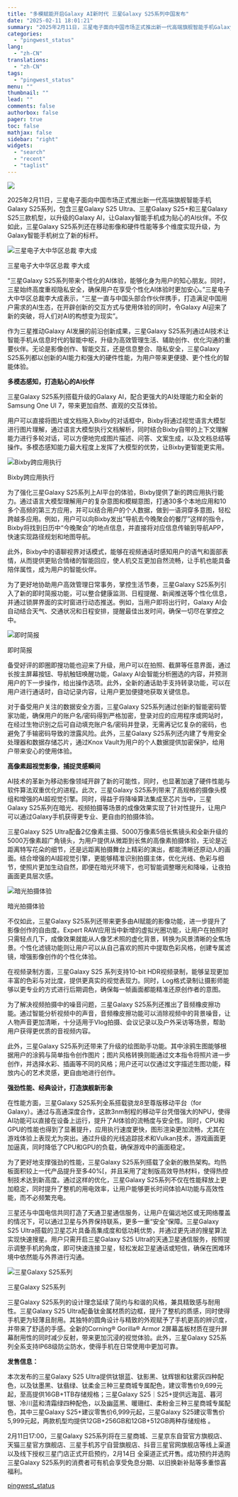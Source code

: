 ```yaml
---
title: "多模赋能开启Galaxy AI新时代 三星Galaxy S25系列中国发布"
date: "2025-02-11 18:01:21"
summary: "2025年2月11日，三星电子面向中国市场正式推出新一代高端旗舰智能手机Galaxy S25系列，包..."
categories:
  - "pingwest_status"
lang:
  - "zh-CN"
translations:
  - "zh-CN"
tags:
  - "pingwest_status"
menu: ""
thumbnail: ""
lead: ""
comments: false
authorbox: false
pager: true
toc: false
mathjax: false
sidebar: "right"
widgets:
  - "search"
  - "recent"
  - "taglist"
---
```


![](https://cdn.pingwest.com/portal/2025/02/11/portal/2025/02/11/9mf7N57NEjw0P_76X5x2pteN_9m_7t1W?x-oss-process=style/article-body)

  
2025年2月11日，三星电子面向中国市场正式推出新一代高端旗舰智能手机Galaxy S25系列，包含三星Galaxy S25 Ultra、三星Galaxy S25+和三星Galaxy S25三款机型，以升级的Galaxy AI，让Galaxy智能手机成为贴心的AI伙伴。不仅如此，三星Galaxy S25系列还在移动影像和硬件性能等多个维度实现升级，为Galaxy智能手机树立了新的标杆。

![三星电子大中华区总裁 李大成](https://cdn.pingwest.com/portal/2025/02/11/portal/2025/02/11/47ZQ5R31a7RjczA7hcSMYiY6r24Girb_?x-oss-process=style/article-body "三星电子大中华区总裁 李大成")

三星电子大中华区总裁 李大成

  
“三星Galaxy S25系列带来个性化的AI体验，能够化身为用户的知心朋友。同时，三星始终高度重视隐私安全，确保用户在享受个性化AI体验时更加安心。”三星电子大中华区总裁李大成表示，“三星一直与中国头部合作伙伴携手，打造满足中国用户需求的AI生态，在开辟创新的交互方式与使用体验的同时，令Galaxy AI迎来了新的突破，将人们对AI的构想变为现实”。

作为三星推动Galaxy AI发展的前沿创新成果，三星Galaxy S25系列通过AI技术让智能手机从信息时代的智能中枢，升级为高效管理生活、辅助创作、优化沟通的重要伙伴。无论是影像创作、智能交互，还是信息整合、隐私安全，三星Galaxy S25系列都以创新的AI能力和强大的硬件性能，为用户带来更便捷、更个性化的智能体验。

**多模态感知，打造贴心的AI伙伴**

三星Galaxy S25系列搭载升级的Galaxy AI，配合更强大的AI处理能力和全新的Samsung One UI 7，带来更加自然、直观的交互体验。

用户可以直接将图片或文档拖入Bixby的对话框中，Bixby将通过视觉语言大模型进行图片理解，通过语言大模型执行文档解析，同时结合Bixby自带的上下文理解能力进行多轮对话，可以方便地完成图片描述、问答、文案生成，以及文档总结等操作。多模态感知能力最大程度上发挥了大模型的优势，让Bixby更智能更实用。

![Bixby跨应用执行](https://cdn.pingwest.com/portal/2025/02/11/portal/2025/02/11/36BH82K2FMS6WyA3m0HTj796Y7668sQM?x-oss-process=style/article-body "Bixby跨应用执行")

Bixby跨应用执行

为了强化三星Galaxy S25系列上AI平台的体验，Bixby提供了新的跨应用执行能力。通过语言大模型理解用户的复杂意图和模糊意图，打通30多个本地应用和10多个高频的第三方应用，并可以结合用户的个人数据，做到一语洞穿多意图，轻松跨越多应用。例如，用户可以向Bixby发出“导航去今晚聚会的餐厅”这样的指令，Bixby将找到日历中“今晚聚会”的地点信息，并直接将对应信息传输到导航APP，快速实现路径规划和地图导航。

此外，Bixby中的语聊视界对话模式，能够在视频通话时感知用户的语气和面部表情，从而提供更贴合情绪的智能回应，使人机交互更加自然流畅，让手机也能具备陪伴属性，成为用户的智能伙伴。

为了更好地协助用户高效管理日常事务，掌控生活节奏，三星Galaxy S25系列引入了新的即时简报功能，可以整合健康监测、日程提醒、新闻推送等个性化信息，并通过锁屏界面的实时窗进行动态推送。例如，当用户即将出行时，Galaxy AI会自动结合天气、交通状况和日程安排，提醒最佳出发时间，确保一切尽在掌控之中。

![即时简报](https://cdn.pingwest.com/portal/2025/02/11/portal/2025/02/11/t7WSMWx61en1xm7rA137fMG7mZ2Z7f17?x-oss-process=style/article-body "即时简报")

即时简报

备受好评的即圈即搜功能也迎来了升级，用户可以在拍照、截屏等任意界面，通过长按主屏幕按钮、导航触钮唤醒功能，Galaxy AI会智能分析圈选的内容，并预测用户的下一步操作，给出操作选项。此外，全新的通话助手支持转录功能，可以在用户进行通话时，自动记录内容，让用户更加便捷地获取关键信息。

对于备受用户关注的数据安全方面，三星Galaxy S25系列通过创新的智能密码管家功能，确保用户的账户名/密码得到严格加密，登录对应的应用程序或网站时，在经过生物识别之后可自动填充账户名/密码并登录，无需再记忆复杂的密码，也避免了手输密码导致的泄露风险。此外，三星Galaxy S25系列还内建了专用安全处理器和数据存储芯片，通过Knox Vault为用户的个人数据提供加密保护，给用户带来安心的使用体验。

**高像素超视觉影像，捕捉灵感瞬间**

AI技术的革新为移动影像领域开辟了新的可能性，同时，也显著加速了硬件性能与软件算法双重优化的进程。此次，三星Galaxy S25系列带来了高规格的摄像头模组和增强的AI超视觉引擎。同时，得益于将降噪算法集成至芯片当中，三星Galaxy S25系列在暗光、视频拍摄等场景的成像效果实现了针对性提升，让用户可以通过Galaxy手机获得更专业、更自由的拍摄体验。

三星Galaxy S25 Ultra配备2亿像素主摄、5000万像素5倍长焦镜头和全新升级的5000万像素超广角镜头，为用户提供从微距到长焦的高像素拍摄体验，无论是近距离特写花朵的细节，还是远距离拍摄舞台上精彩的演出，都能清晰还原动人的画面。结合增强的AI超视觉引擎，更能够精准识别拍摄主体，优化光线、色彩与细节，使照片更加生动自然，即便在暗光环境下，也可智能调整曝光和降噪，让夜拍画面更具层次感。

![暗光拍摄体验](https://cdn.pingwest.com/portal/2025/02/11/portal/2025/02/11/Ki37kRb3Yh36_P94SDy6hjKWS1858c3p?x-oss-process=style/article-body "暗光拍摄体验")

暗光拍摄体验

  
不仅如此，三星Galaxy S25系列还带来更多由AI赋能的影像功能，进一步提升了影像创作的自由度。Expert RAW应用当中新增的虚拟光圈功能，让用户在拍照时只需轻点几下，成像效果就能从人像艺术照的虚化背景，转换为风景清晰的全焦场景。个性化滤镜功能则让用户可以从自己喜欢的照片中提取色彩风格，创建专属滤镜，增强影像创作的个性化体验。

在视频录制方面，三星Galaxy S25 系列支持10-bit HDR视频录制，能够呈现更加丰富的色彩与对比度，提供更真实的视觉表现力。同时，Log格式录制让摄影师能够以更专业的方式进行后期调色，确保每一帧画面都能精准还原创作者的意图。

为了解决视频拍摄中的噪音问题，三星Galaxy S25系列还推出了音频橡皮擦功能。通过智能分析视频中的声音，音频橡皮擦功能可以消除视频中的背景噪音，让人物声音更加清晰，十分适用于Vlog拍摄、会议记录以及户外采访等场景，帮助用户获得更优质的音视频内容。

此外，三星Galaxy S25系列还带来了升级的绘图助手功能。其中涂鸦生图能够根据用户的涂鸦与简单指令创作图片；图片风格转换则能通过文本指令将照片进一步创作，并选择水彩、插画等不同的风格；用户还可以仅通过文字描述生图功能，释放内心的艺术灵感，更自由地进行创作。

**强劲性能、经典设计，打造旗舰新形象**

在性能方面，三星Galaxy S25系列全系搭载骁龙8至尊版移动平台（for Galaxy）。通过与高通深度合作，这款3nm制程的移动平台凭借强大的NPU，使得AI功能可以直接在设备上运行，提升了AI体验的流畅度与安全性。同时，CPU和GPU的性能也得到了显著提升，应用执行速度更快，图形渲染更加流畅，尤其在游戏体验上表现尤为突出。通过升级的光线追踪技术和Vulkan技术，游戏画面更加逼真，同时降低了CPU和GPU的负载，确保游戏中的画面稳定。

为了更好地支撑强劲的性能，三星Galaxy S25系列搭载了全新的散热架构。均热板面积较上一代产品提升至多40%[[](#footnote-13)，并且采用了定制版高效导热材料，使得热控制技术达到新高度。通过这样的优化，三星Galaxy S25系列不仅在性能释放上更加稳定，同时提升了整机的用电效率，让用户能够更长时间体验AI功能与高效性能，而不必频繁充电。

三星还与中国电信共同打造了天通卫星通信服务，让用户在偏远地区或无网络覆盖的情况下，可以通过卫星与外界保持联系，更多一重“安全”保障。三星Galaxy S25 Ultra搭载的卫星芯片具备高集成度和低功耗优势，并通过更先进的搜星算法实现快速搜星。用户只需开启三星Galaxy S25 Ultra的天通卫星通信服务，按照提示调整手机的角度，即可快速连接卫星，轻松发起卫星通话或短信，确保在困难环境中依然能与外界进行沟通。

![三星Galaxy S25系列](https://cdn.pingwest.com/portal/2025/02/11/portal/2025/02/11/K5nSWxkP7x5E1j2dd1FJ7RDHhmQxyx5W?x-oss-process=style/article-body "三星Galaxy S25系列")

三星Galaxy S25系列

  
三星Galaxy S25系列的设计理念延续了简约与和谐的风格，兼具精致感与耐用性。三星Galaxy S25 Ultra配备钛金属材质的边框，提升了整机的质感，同时使得手机更为轻薄且耐用。其独特的圆角设计与精致的外观赋予了手机更高的辨识度，并带来了舒适的手感。全新的Corning® Gorilla® Armor 2屏幕盖板材质在提升屏幕耐用性的同时减少反射，带来更加沉浸的视觉体验。此外，三星Galaxy S25系列全系支持IP68级防尘防水，使得手机在日常使用中更加可靠。

**发售信息：**

本次发布的三星Galaxy S25 Ultra提供钛银蓝、钛影黑、钛辉银和钛雾灰四种配色，以及钛墨黑、钛翡绿、钛柔金三种三星商城专属配色，建议零售价9,699元起，至高提供16GB+1TB存储规格；三星Galaxy S25｜S25+提供远海蓝、暮河银、冷川蓝和清霜绿四种配色，以及幽蓝黑、暖珊红、柔粉金三种三星商城专属配色，其中三星Galaxy S25+建议零售价6,999元起，三星Galaxy S25建议零售价5,999元起，两款机型均提供12GB+256GB和12GB+512GB两种存储规格 。

2月11日17:00，三星Galaxy S25系列将在三星商城、三星京东自营官方旗舰店、天猫三星官方旗舰店、三星手机苏宁自营旗舰店、抖音三星官网旗舰店等线上渠道以及线下授权三星门店正式开启预约，2月14日 全渠道正式开售。成功预约并选购三星Galaxy S25系列的消费者可有机会享受免息分期、以旧换新补贴等多重惊喜福利。

[pingwest_status](https://www.pingwest.com/w/302254)
